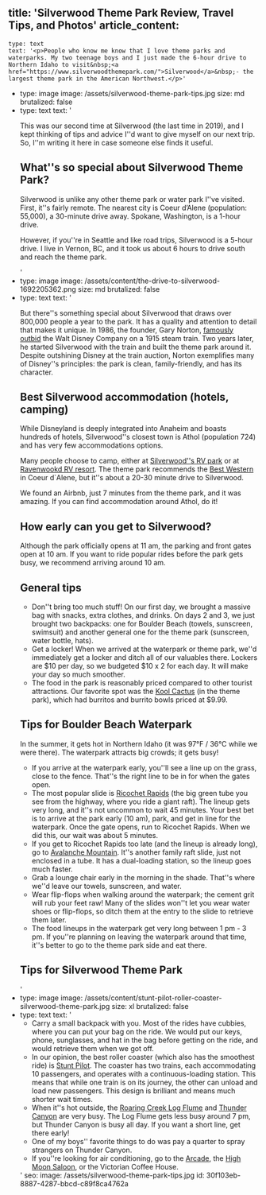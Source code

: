 title: 'Silverwood Theme Park Review, Travel Tips, and Photos'
article_content:
  -
    type: text
    text: '<p>People who know me know that I love theme parks and waterparks. My two teenage boys and I just made the 6-hour drive to Northern Idaho to visit&nbsp;<a href="https://www.silverwoodthemepark.com/">Silverwood</a>&nbsp;- the largest theme park in the American Northwest.</p>'
  -
    type: image
    image: /assets/silverwood-theme-park-tips.jpg
    size: md
    brutalized: false
  -
    type: text
    text: '<p>This was our second time at Silverwood (the last time in 2019), and I kept thinking of tips and advice I''d want to give myself on our next trip. So, I''m writing it here in case someone else finds it useful.</p><h2>What''s so special about Silverwood Theme Park?</h2><p>Silverwood is unlike any other theme park or water park I''ve visited. First, it''s fairly remote. The nearest city is Coeur d’Alene (population: 55,000), a 30-minute drive away. Spokane, Washington, is a 1-hour drive.</p><p>However, if you''re in Seattle and like road trips, Silverwood is a 5-hour drive. I live in Vernon, BC, and it took us about 6 hours to drive south and reach the theme park.</p>'
  -
    type: image
    image: /assets/content/the-drive-to-silverwood-1692205362.png
    size: md
    brutalized: false
  -
    type: text
    text: '<p>But there''s something special about Silverwood that draws over 800,000 people a year to the park. It has a quality and attention to detail that makes it unique. In 1986, the founder, Gary Norton,&nbsp;<a href="https://www.silverwoodexpress.com/2018/04/04/a-step-back-into-yesteryear/">famously outbid</a>&nbsp;the Walt Disney Company on a 1915 steam train. Two years later, he started Silverwood with the train and built the theme park around it. Despite outshining Disney at the train auction, Norton exemplifies many of Disney''s principles: the park is clean, family-friendly, and has its character.</p><h2>Best Silverwood accommodation (hotels, camping)</h2><p>While Disneyland is deeply integrated into Anaheim and boasts hundreds of hotels, Silverwood''s closest town is Athol (population 724) and has very few accommodations options.</p><p>Many people choose to camp, either at <a href="https://www.silverwoodthemepark.com/lodging/">Silverwood''s RV park</a>&nbsp;or at <a href="https://ravenwoodrvresort.com/">Ravenwookd RV resort</a>. The theme park recommends the <a href="https://www.cdainn.com/">Best Western</a> in Coeur d`Alene, but it''s about a 20-30 minute drive to Silverwood.</p><p>We found an Airbnb, just 7 minutes from the theme park, and it was amazing. If you can find accommodation around Athol, do it!</p><h2>How early can you get to Silverwood?</h2><p>Although the park officially opens at 11 am, the parking and front gates open at 10 am. If you want to ride popular rides before the park gets busy, we recommend arriving around 10 am.</p><h2>General tips</h2><ul><li>Don''t bring too much stuff! On our first day, we brought a massive bag with snacks, extra clothes, and drinks. On days 2 and 3, we just brought two backpacks: one for Boulder Beach (towels, sunscreen, swimsuit) and another general one for the theme park (sunscreen, water bottle, hats).</li><li>Get a locker! When we arrived at the waterpark or theme park, we''d immediately get a locker and ditch all of our valuables there. Lockers are $10 per day, so we budgeted $10 x 2 for each day. It will make your day so much smoother.</li><li>The food in the park is reasonably priced compared to other tourist attractions. Our favorite spot was the <a href="https://www.silverwoodthemepark.com/things-to-do/dining.php">Kool&nbsp;Cactus</a>&nbsp;(in the theme park), which had burritos and burrito bowls priced at $9.99.&nbsp;</li></ul><h2>Tips for Boulder Beach Waterpark</h2><p>In the summer, it gets hot in Northern Idaho (it was 97°F / 36°C while we were there). The waterpark attracts big crowds; it gets busy!</p><ul><li>If you arrive at the waterpark early, you''ll see a line up on the grass, close to the fence. That''s the right line to be in for when the gates open.</li><li>The most popular slide is <a href="https://www.silverwoodthemepark.com/rides/ricochet-rapids.php">Ricochet Rapids</a>&nbsp;(the big green tube you see from the highway, where you ride a giant raft). The lineup gets very long, and it''s not uncommon to wait 45 minutes. Your best bet is to arrive at the park early (10 am), park, and get in line for the waterpark. Once the gate opens, run to Ricochet Rapids. When we did this, our wait was about 5 minutes.<br></li><li>If you get to Ricochet Rapids too late (and the lineup is already long), go to <a href="https://www.silverwoodthemepark.com/rides/avalanche-mtn.php">Avalanche Mountain</a>. It''s another family raft slide, just not enclosed in a tube. It has a dual-loading station, so the lineup goes much faster.</li><li>Grab a lounge chair early in the morning in the shade. That''s where we''d leave our towels, sunscreen, and water.</li><li>Wear flip-flops when walking around the waterpark; the cement grit will rub your feet raw! Many of the slides won''t let you wear water shoes or flip-flops, so ditch them at the entry to the slide to retrieve them later.</li><li>The food lineups in the waterpark get very long between 1 pm - 3 pm. If you''re planning on leaving the waterpark around that time, it''s better to go to the theme park side and eat there.</li></ul><h2>Tips for Silverwood Theme Park</h2>'
  -
    type: image
    image: /assets/content/stunt-pilot-roller-coaster-silverwood-theme-park.jpg
    size: xl
    brutalized: false
  -
    type: text
    text: '<ul><li>Carry a small backpack with you. Most of the rides have cubbies, where you can put your bag on the ride. We would put our keys, phone, sunglasses, and hat in the bag before getting on the ride, and would retrieve them when we got off.</li><li>In our opinion, the best roller coaster (which also has the smoothest ride) is <a href="https://www.silverwoodthemepark.com/rides/stunt-pilot.php">Stunt Pilot</a>. The coaster has two trains, each accommodating 10 passengers, and operates with a continuous-loading station. This means that while one train is on its journey, the other can unload and load new passengers. This design is brilliant and means much shorter wait times.</li><li>When it''s hot outside, the <a href="https://www.silverwoodthemepark.com/rides/log-flume.php">Roaring Creek Log Flume</a> and <a href="https://www.silverwoodthemepark.com/rides/thunder-canyon.php">Thunder Canyon</a> are very busy. The Log Flume gets less busy around 7 pm, but Thunder Canyon is busy all day. If you want a short line, get there early!</li><li>One of my boys'' favorite things to do was pay a quarter to spray strangers on Thunder Canyon.&nbsp;</li><li>If you''re looking for air conditioning, go to the <a href="https://www.silverwoodthemepark.com/things-to-do/games.php">Arcade</a>, the <a href="https://www.silverwoodthemepark.com/things-to-do/high-moon-saloon.php">High Moon Saloon</a>, or the Victorian Coffee House.</li></ul>'
seo:
  image: /assets/silverwood-theme-park-tips.jpg
id: 30f103eb-8887-4287-bbcd-c89f8ca4762a
